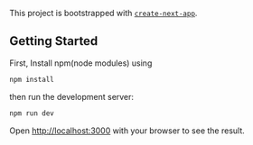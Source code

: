 This project is bootstrapped with [`create-next-app`](https://github.com/vercel/next.js/tree/canary/packages/create-next-app).

## Getting Started

First, Install npm(node modules) using
```bash
npm install
```

then run the development server:

```bash
npm run dev
```

Open [http://localhost:3000](http://localhost:3000) with your browser to see the result.
